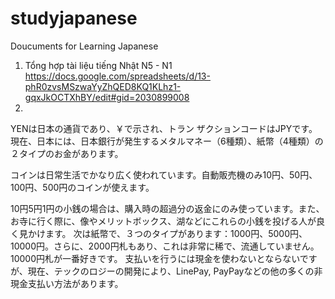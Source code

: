 # studyjapanese
Doucuments for Learning Japanese
 1. Tổng hợp tài liệu tiếng Nhật N5 - N1
https://docs.google.com/spreadsheets/d/13-phR0zvsMSzwaYyZhQED8KQ1KLhz1-gqxJkOCTXhBY/edit#gid=2030899008
2. 
YENは日本の通貨であり、￥で示され、トラン
ザクションコードはJPYです。現在、日本には、日本銀行が発生するメタルマネー（6種類）、紙幣（4種類）の２タイプのお金があります。

コインは日常生活でかなり広く使われています。自動販売機のみ10円、50円、100円、500円のコインが使えます。

10円5円1円の小銭の場合は、購入時の超過分の返金にのみ使っています。また、お寺に行く際に、像やメリットボックス、湖などにこれらの小銭を投げる人が良く見かけます。
次は紙幣で、３つのタイプがあります：1000円、5000円、10000円。さらに、2000円札もあり、これは非常に稀で、流通していません。10000円札が一番好きです。
支払いを行うには現金を使わないとならないですが、現在、テックのロジーの開発により、LinePay, PayPayなどの他の多くの非現金支払い方法があります。

